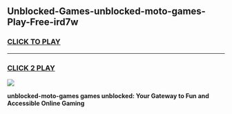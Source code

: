 
## Unblocked-Games-unblocked-moto-games-Play-Free-ird7w
<h3>
<a href="https://premium76.site?title=unblocked-moto-games&ref=15A">CLICK TO PLAY</a></h3>
<hr>

<h3>
<a href="https://premium76.site?title=unblocked-moto-games&ref=15A">CLICK 2 PLAY</a>
  
</h3>

<a href="https://premium76.site?title=unblocked-moto-games&ref=15A"><img src="https://clearcache.store/games.png"></a>


**unblocked-moto-games games unblocked: Your Gateway to Fun and Accessible Online Gaming**
